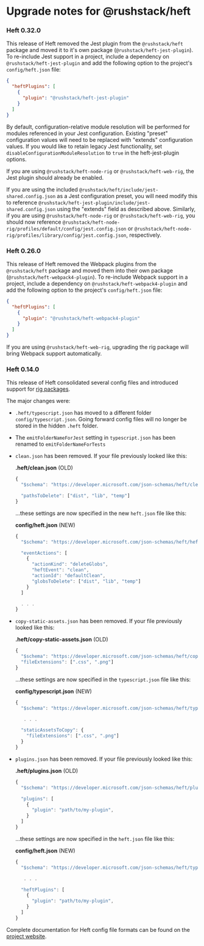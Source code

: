 # Upgrade notes for @rushstack/heft

### Heft 0.32.0

This release of Heft removed the Jest plugin from the `@rushstack/heft` package
and moved it to it's own package (`@rushstack/heft-jest-plugin`). To re-include
Jest support in a project, include a dependency on `@rushstack/heft-jest-plugin`
and add the following option to the project's `config/heft.json` file:

```JSON
{
  "heftPlugins": [
    {
      "plugin": "@rushstack/heft-jest-plugin"
    }
  ]
}
```

By default, configuration-relative module resolution will be performed for modules
referenced in your Jest configuration. Existing "preset" configuration values will need
to be replaced with "extends" configuration values. If you would like to retain legacy
Jest functionality, set `disableConfigurationModuleResolution` to `true` in the heft-jest-plugin
options.

If you are using `@rushstack/heft-node-rig` or `@rushstack/heft-web-rig`, the Jest
plugin should already be enabled.

If you are using the included `@rushstack/heft/include/jest-shared.config.json` as
a Jest configuration preset, you will need modify this to reference
`@rushstack/heft-jest-plugin/include/jest-shared.config.json` using the "extends"
field as described above. Similarly, if you are using `@rushstack/heft-node-rig` or
`@rushstack/heft-web-rig`, you should now reference
`@rushstack/heft-node-rig/profiles/default/config/jest.config.json` or
`@rushstack/heft-node-rig/profiles/library/config/jest.config.json`, respectively.

### Heft 0.26.0

This release of Heft removed the Webpack plugins from the `@rushstack/heft` package
and moved them into their own package (`@rushstack/heft-webpack4-plugin`). To re-include
Webpack support in a project, include a dependency on `@rushstack/heft-webpack4-plugin`
and add the following option to the project's `config/heft.json` file:

```JSON
{
  "heftPlugins": [
    {
      "plugin": "@rushstack/heft-webpack4-plugin"
    }
  ]
}
```

If you are using `@rushstack/heft-web-rig`, upgrading the rig package will bring
Webpack support automatically.

### Heft 0.14.0

This release of Heft consolidated several config files and introduced support
for [rig packages](https://www.npmjs.com/package/@rushstack/rig-package).

The major changes were:

- `.heft/typescript.json` has moved to a different folder `config/typescript.json`.  Going forward
  config files will no longer be stored in the hidden `.heft` folder.

- The `emitFolderNameForJest` setting in `typescript.json` has been renamed to `emitFolderNameForTests`

- `clean.json` has been removed.  If your file previously looked like this:

  **.heft/clean.json** (OLD)
  ```js
  {
    "$schema": "https://developer.microsoft.com/json-schemas/heft/clean.schema.json",

    "pathsToDelete": ["dist", "lib", "temp"]
  }
  ```

  ...these settings are now specified in the new `heft.json` file like this:

  **config/heft.json** (NEW)
  ```js
  {
    "$schema": "https://developer.microsoft.com/json-schemas/heft/heft.schema.json",

    "eventActions": [
      {
        "actionKind": "deleteGlobs",
        "heftEvent": "clean",
        "actionId": "defaultClean",
        "globsToDelete": ["dist", "lib", "temp"]
      }
    ]

    . . .
  }
  ```

- `copy-static-assets.json` has been removed.  If your file previously looked like this:

  **.heft/copy-static-assets.json** (OLD)
  ```js
  {
    "$schema": "https://developer.microsoft.com/json-schemas/heft/copy-static-assets.schema.json",
    "fileExtensions": [".css", ".png"]
  }
  ```

  ...these settings are now specified in the `typescript.json` file like this:

  **config/typescript.json** (NEW)
  ```js
  {
    "$schema": "https://developer.microsoft.com/json-schemas/heft/typescript.schema.json",

     . . .

    "staticAssetsToCopy": {
      "fileExtensions": [".css", ".png"]
    }
  }
  ```

- `plugins.json` has been removed.  If your file previously looked like this:

  **.heft/plugins.json** (OLD)
  ```js
  {
    "$schema": "https://developer.microsoft.com/json-schemas/heft/plugins.schema.json",

    "plugins": [
      {
        "plugin": "path/to/my-plugin",
      }
    ]
  }

  ```

  ...these settings are now specified in the `heft.json` file like this:

  **config/heft.json** (NEW)
  ```js
  {
    "$schema": "https://developer.microsoft.com/json-schemas/heft/typescript.schema.json",

     . . .

    "heftPlugins": [
      {
        "plugin": "path/to/my-plugin",
      }
    ]
  }
  ```

Complete documentation for Heft config file formats can be found on
the [project website](https://rushstack.io/pages/heft/overview/).
